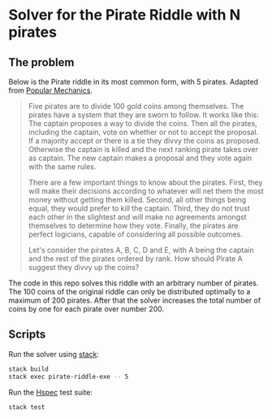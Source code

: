# Solver for the Pirate Riddle with N pirates

## The problem

Below is the Pirate riddle in its most common form, with 5 pirates. Adapted
from [Popular
Mechanics](https://www.popularmechanics.com/science/math/a25367/riddle-of-the-week-17/).

> Five pirates are to divide 100 gold coins among themselves. The pirates have a
> system that they are sworn to follow. It works like this: The captain proposes
> a way to divide the coins. Then all the pirates, including the captain, vote on
> whether or not to accept the proposal. If a majority accept or there is a tie
> they divvy the coins as proposed. Otherwise the captain is killed and the next
> ranking pirate takes over as captain. The new captain makes a proposal and they
> vote again with the same rules.
>
> There are a few important things to know about the pirates. First, they will
> make their decisions according to whatever will net them the most money without
> getting them killed. Second, all other things being equal, they would prefer to
> kill the captain. Third, they do not trust each other in the slightest and will
> make no agreements amongst themselves to determine how they vote. Finally, the
> pirates are perfect logicians, capable of considering all possible outcomes.
>
> Let's consider the pirates A, B, C, D and E, with A being the captain and the
> rest of the pirates ordered by rank. How should Pirate A suggest they divvy up
> the coins?

The code in this repo solves this riddle with an arbitrary number of pirates.
The 100 coins of the original riddle can only be distributed optimally to a
maximum of 200 pirates. After that the solver increases the total number of
coins by one for each pirate over number 200.

## Scripts

Run the solver using [stack](https://docs.haskellstack.org/en/stable/):

```sh
stack build
stack exec pirate-riddle-exe -- 5
```

Run the [Hspec](https://hspec.github.io) test suite:

```sh
stack test
```
